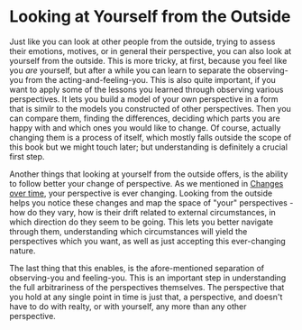 # Looking at Yourself from the Outside

Just like you can look at other people from the outside, trying to assess their emotions, motives, or in general their perspective, you can also look at yourself from the outside. This is more tricky, at first, because you feel like you *are* yourself, but after a while you can learn to separate the observing-you from the acting-and-feeling-you. This is also quite important, if you want to apply some of the lessons you learned through observing various perspectives. It lets you build a model of your own perspective in a form that is similr to the models you constructed of other perspectives. Then you can compare them, finding the differences, deciding which parts you are happy with and which ones you would like to change. Of course, actually changing them is a process of itself, which mostly falls outside the scope of this book but we might touch later; but understanding is definitely a crucial first step.

Another things that looking at yourself from the outside offers, is the ability to follow better your change of perspective. As we mentioned in [Changes over time](space.md), your perspective is ever changing. Looking from the outside helps you notice these changes and map the space of "your" perspectives - how do they vary, how is their drift related to external circumstances, in which direction do they seem to be going. This lets you better navigate through them, understanding which circumstances will yield the perspectives which you want, as well as just accepting this ever-changing nature.

The last thing that this enables, is the afore-mentioned separation of observing-you and feeling-you. This is an important step in understanding the full arbitrariness of the perspectives themselves. The perspective that you hold at any single point in time is just that, a perspective, and doesn't have to do with realty, or with yourself, any more than any other perspective.
